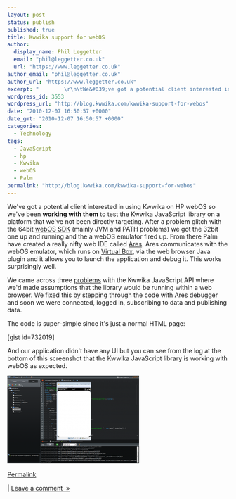 ```yaml
---
layout: post
status: publish
published: true
title: Kwwika support for webOS
author:
  display_name: Phil Leggetter
  email: "phil@leggetter.co.uk"
  url: "https://www.leggetter.co.uk"
author_email: "phil@leggetter.co.uk"
author_url: "https://www.leggetter.co.uk"
excerpt: "        \r\n\tWe&#039;ve got a potential client interested in using Kwwika on HP webOS so we&#039;ve been working with them to test the Kwwika JavaScript library on a platform that we&#039;ve not been directly targeting.\_After a problem glitch with the 64bi..."
wordpress_id: 3553
wordpress_url: "http://blog.kwwika.com/kwwika-support-for-webos"
date: "2010-12-07 16:50:57 +0000"
date_gmt: "2010-12-07 16:50:57 +0000"
categories:
  - Technology
tags:
  - JavaScript
  - hp
  - Kwwika
  - webOS
  - Palm
permalink: "http://blog.kwwika.com/kwwika-support-for-webos"
---
```


<p>We've got a potential client interested in using Kwwika on HP webOS so we've been <strong>working with them</strong> to test the Kwwika JavaScript library on a platform that we've not been directly targeting. After a problem glitch with the 64bit <a href="http://developer.palm.com/index.php?option=com_content&amp;view=article&amp;layout=page&amp;id=1788&amp;Itemid=21">webOS SDK</a> (mainly JVM and PATH problems) we got the 32bit one up and running and the a webOS emulator fired up. From there Palm have created a really nifty web IDE called <a href="http://ares.palm.com/Ares/about.html">Ares</a>. Ares communicates with the webOS emulator, which runs on <a href="http://www.virtualbox.org/">Virtual Box</a>, via the web browser Java plugin and it allows you to launch the application and debug it. This works surprisingly well.</p>
<div>We came across three <a href="http://leggetter.posterous.com/uncaught-typeerror-cannot-read-property-1-of">problems</a> with the Kwwika JavaScript API where we'd made assumptions that the library would be running within a web browser. We fixed this by stepping through the code with Ares debugger and soon we were connected, logged in, subscribing to data and publishing data.</p>
<p>The code is super-simple since it's just a normal HTML page:</p>
<p>[gist id=732019]</p>
<p><a href="https://gist.github.com/732019"></a>And our application didn't have any UI but you can see from the log at the bottom of this screenshot that the Kwwika JavaScript library is working with webOS as expected.</p>
<p><a href="/wp-content/uploads/2010/12/webOS_Ares.png"><img class="aligncenter size-medium wp-image-3583" title="webOS Ares - using Kwwika" src="/wp-content/uploads/2010/12/webOS_Ares-300x199.png" alt="webOS Ares - using Kwwika" width="300" height="199" /></a></p>
<p><a href="http://blog.kwwika.com/kwwika-support-for-webos">Permalink</a></p>
<p>| <a href="http://blog.kwwika.com/kwwika-support-for-webos#comment">Leave a comment  »</a></p>
